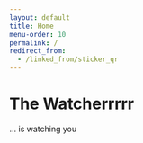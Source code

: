 ```yaml
---
layout: default
title: Home
menu-order: 10
permalink: /
redirect_from:
  - /linked_from/sticker_qr
---
```




# The Watcherrrrr

... is watching you